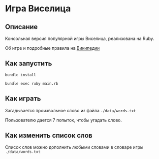 # Игра Виселица

## Описание
Консольная версия популярной игры Виселица, реализована на Ruby.

Об игре и подробные правила на [Википедии](https://ru.wikipedia.org/wiki/Виселица_(игра))

## Как запустить
`bundle install`

`bundle exec ruby main.rb`

## Как играть
Загадывается произвольное слово из файла `./data/words.txt`

Пользователю дается 7 попыток, чтобы угадать слово.

## Как изменить список слов
Список слов можно дополнить любыми словами в словаре игры `./data/words.txt`
